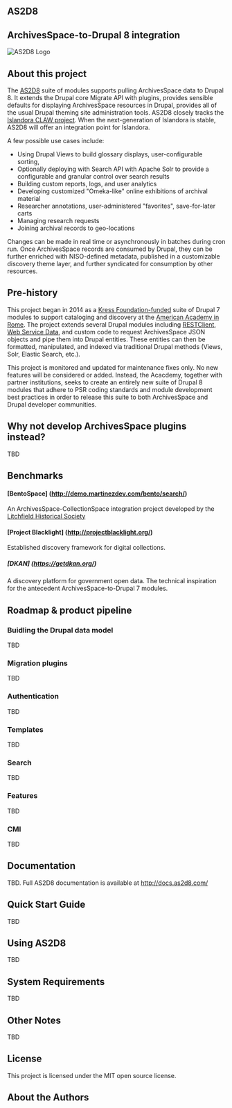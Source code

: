 ## AS2D8
## ArchivesSpace-to-Drupal 8 integration

![AS2D8 Logo]()

## About this project
The [AS2D8](https://www.as2d8.com/) suite of modules supports pulling ArchivesSpace data to Drupal 8. It extends the Drupal core Migrate API with plugins, provides sensible defaults for displaying ArchivesSpace resources in Drupal, provides all of the usual Drupal theming site administration tools. AS2D8 closely tracks the [Islandora CLAW project](https://github.com/Islandora-CLAW/CLAW). When the next-generation of Islandora is stable, AS2D8 will offer an integration point for Islandora. 

A few possible use cases include:
- Using Drupal Views to build glossary displays, user-configurable sorting, 
- Optionally deploying with Search API with Apache Solr to provide a configurable and granular control over search results 
- Building custom reports, logs, and user analytics
- Developing customized "Omeka-like" online exhibitions of archival material
- Researcher annotations, user-administered "favorites", save-for-later carts
- Managing research requests
- Joining archival records to geo-locations

Changes can be made in real time or asynchronously in batches during cron run. Once ArchivesSpace records are consumed by Drupal, they can be further enriched with NISO-defined metadata, published in a customizable discovery theme layer, and further syndicated for consumption by other resources. 

## Pre-history
This project began in 2014 as a [Kress Foundation-funded](http://www.kressfoundation.org) suite of Drupal 7 modules to support cataloging and discovery at the [American Academy in Rome](http://dhc.aarome.org). The project extends several Drupal modules including [RESTClient](https://www.drupal.org/project/restclient), [Web Service Data](https://www.drupal.org/project/wsdata), and custom code to request ArchivesSpace JSON objects and pipe them into Drupal entities. These entities can then be formatted, manipulated, and indexed via traditional Drupal methods (Views, Solr, Elastic Search, etc.).

This project is monitored and updated for maintenance fixes only. No new features will be considered or added. Instead, the Acacdemy, together with partner institutions, seeks to create an entirely new suite of Drupal 8 modules that adhere to PSR coding standards and module development best practices in order to release this suite to both ArchivesSpace and Drupal developer communities.

## Why not develop ArchivesSpace plugins instead?
TBD

## Benchmarks
#### [BentoSpace] (http://demo.martinezdev.com/bento/search/)
An ArchivesSpace-CollectionSpace integration project developed by the [Litchfield Historical Society](http://litchfieldhistoricalsociety.org/)

#### [Project Blacklight] (http://projectblacklight.org/)
Established discovery framework for digital collections.

##### [DKAN] (https://getdkan.org/)
A discovery platform for government open data. The technical inspiration for the antecedent ArchivesSpace-to-Drupal 7 modules.

## Roadmap & product pipeline
### Buidling the Drupal data model
TBD

### Migration plugins
TBD

### Authentication
TBD

### Templates
TBD

### Search
TBD

### Features
TBD

### CMI
TBD

## Documentation
TBD. Full AS2D8 documentation is available at http://docs.as2d8.com/

## Quick Start Guide
TBD

## Using AS2D8
TBD

## System Requirements
TBD

## Other Notes
TBD

## License
This project is licensed under the MIT open source license.

## About the Authors

